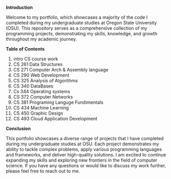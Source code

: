 **Introduction**

Welcome to my portfolio, which showcases a majority of the code I completed during my undergraduate studies at Oregon State University (OSU). This repository serves as a comprehensive collection of my programming projects, demonstrating my skills, knowledge, and growth throughout my academic journey.

**Table of Contents**
1. intro CS course work
2. CS 261 Data Structures
3. CS 271 Computer Arch & Assembly language
4. CS 290 Web Development
5. CS 325 Analysis of Algorithms
6. CS 340 DataBases
7. Cs 344 Operating systems
8. CS 372 Computer Networks 
9. CS 381 Programing Languge Fundimentals
10. CS 434 Machine Learning
11. CS 450 Graphic Design
12. CS 493 Cloud Application Development 
   


**Conclusion**

This portfolio showcases a diverse range of projects that I have completed during my undergraduate studies at OSU. Each project demonstrates my ability to tackle complex problems, apply various programming languages and frameworks, and deliver high-quality solutions. I am excited to continue expanding my skills and exploring new frontiers in the field of computer science.
If you have any questions or would like to discuss my work further, please feel free to reach out to me.
